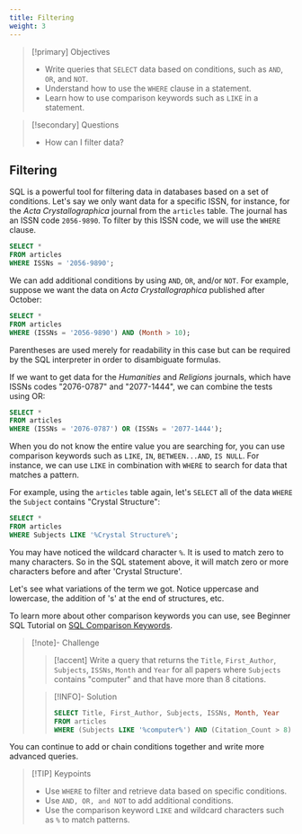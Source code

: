 ```yaml
---
title: Filtering
weight: 3
---
```


> [!primary] Objectives
> - Write queries that `SELECT` data based on conditions, such as `AND`, `OR`, and `NOT`.
> - Understand how to use the `WHERE` clause in a statement.
> - Learn how to use comparison keywords such as `LIKE` in a statement.


> [!secondary] Questions
> - How can I filter data?



## Filtering

SQL is a powerful tool for filtering data in databases based on a set of conditions. Let's say we only want data for a specific ISSN, for instance, for the *Acta Crystallographica* journal from the `articles` table. The journal has an ISSN code `2056-9890`. To filter by this ISSN code, we will use the `WHERE` clause.

```sql
SELECT *
FROM articles
WHERE ISSNs = '2056-9890';
```

We can add additional conditions by using `AND`, `OR`, and/or `NOT`. For example, suppose we want the data on *Acta Crystallographica* published after October:

```sql
SELECT *
FROM articles
WHERE (ISSNs = '2056-9890') AND (Month > 10);
```

Parentheses are used merely for readability in this case but can be required by the SQL interpreter in order to disambiguate formulas.

If we want to get data for the *Humanities* and *Religions* journals, which have
ISSNs codes "2076-0787" and "2077-1444", we can combine the tests using OR:

```sql
SELECT *
FROM articles
WHERE (ISSNs = '2076-0787') OR (ISSNs = '2077-1444');
```

When you do not know the entire value you are searching for, you can use comparison keywords such as `LIKE`, `IN`, `BETWEEN...AND`, `IS NULL`. For instance, we can use `LIKE` in combination with `WHERE` to search for data that matches a pattern.

For example, using the `articles` table again, let's `SELECT` all of the data `WHERE` the `Subject` contains "Crystal Structure":

```sql
SELECT *
FROM articles
WHERE Subjects LIKE '%Crystal Structure%';
```

You may have noticed the wildcard character `%`. It is used to match zero to many characters. So in the SQL statement above, it will match zero or more characters before and after 'Crystal Structure'.

Let's see what variations of the term we got. Notice uppercase and lowercase, the addition of 's' at the end of structures, etc.

To learn more about other comparison keywords you can use, see Beginner SQL Tutorial on [SQL Comparison Keywords](https://beginner-sql-tutorial.com/sql-like-in-operators.htm).

> [!note]- Challenge
> > [!accent] 
> >  Write a query that returns the `Title`, `First_Author`, `Subjects`, `ISSNs`, `Month` and `Year` for all papers where `Subjects` contains "computer" and that have more than 8 citations.
>
> > [!INFO]- Solution
> > 
> > ```sql
> > SELECT Title, First_Author, Subjects, ISSNs, Month, Year
> > FROM articles
> > WHERE (Subjects LIKE '%computer%') AND (Citation_Count > 8);
> > ```



You can continue to add or chain conditions together and write more advanced queries.


> [!TIP] Keypoints
> - Use `WHERE` to filter and retrieve data based on specific conditions.
> - Use `AND, OR, and NOT` to add additional conditions.
> - Use the comparison keyword `LIKE` and wildcard characters such as `%` to match patterns.



